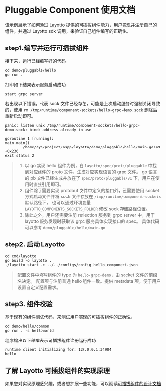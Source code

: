 # Pluggable Component 使用文档

该示例展示了如何通过 Layotto 提供的可插拔组件能力，用户实现并注册自己的组件。并通过 Layotto sdk 调用，来验证自己组件编写的正确性。

## step1.编写并运行可插拔组件

接下来，运行已经编写好的代码

```shell
cd demo/pluggable/hello
go run .
```

打印如下结果表示服务启动成功
```shell
start grpc server
```

若出现以下错误，代表 sock 文件已经存在，可能是上次启动服务时强制关闭导致的，使用 `rm /tmp/runtime/component-sockets/hello-grpc-demo.sock` 删除后重新启动即可。
```shell
panic: listen unix /tmp/runtime/component-sockets/hello-grpc-demo.sock: bind: address already in use

goroutine 1 [running]:
main.main()
        /home/cyb/project/ospp/layotto/demo/pluggable/hello/main.go:49 +0x236
exit status 2
```

> 1. 以 go 实现 hello 组件为例，在 `layotto/spec/proto/pluggable` 中找到对应组件的 proto 文件，生成对应实现语言的 grpc 文件。
go 语言的 pb 文件已经生成并放在了 `spec/proto/pluggable/v1` 下，用户在使用时直接引用即可。
> 2. 组件除了需要实现 protobuf 文件中定义的接口外，还需要使用 socket 方式启动文件并将 sock 文件存放在 `/tmp/runtime/component-sockets` 默认路径下，
也可以通过环境变量 `LAYOTTO_COMPONENTS_SOCKETS_FOLDER` 修改 sock 存储路径位置。
> 3. 除此之外，用户还需要注册 reflection 服务到 grpc server 中，用于 layotto 服务发现时获取该 grpc 服务具体实现接口的 spec。 具体代码可以参考 `demo/pluggable/hello/main.go`

## step2. 启动 Layotto

```shell
cd cmd/layotto
go build -o layotto .
./layotto start -c ../../configs/config_hello_component.json
```

> 配置文件中填写组件的 type 为 `hello-grpc-demo`，由 socket 文件的前缀名决定。 配置项与注册普通 hello 组件一致。提供 metadata 项，便于用户设置自定义配置需求。

## step3. 组件校验

基于现有的组件测试代码，来测试用户实现的可插拔组件的正确性。

```shell
cd demo/hello/common
go run . -s helloworld
```

程序输出以下结果表示可插拔组件注册运行成功
```shell
runtime client initializing for: 127.0.0.1:34904
hello
```

## 了解 Layotto 可插拔组件的实现原理

如果您对实现原理感兴趣，或者想扩展一些功能，可以阅读[可插拔组件的设计文档](zh/design/pluggable/design.md)
